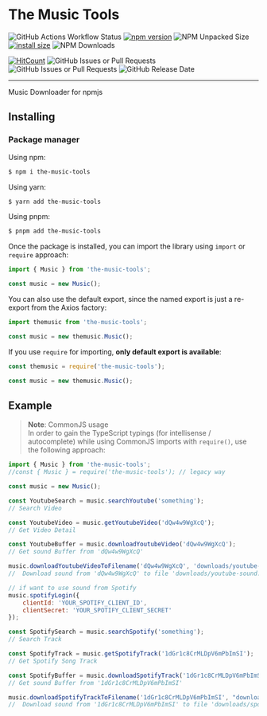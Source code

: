 # The Music Tools
![GitHub Actions Workflow Status](https://img.shields.io/github/actions/workflow/status/hewkawar/the-music-tools/publish.yml)
[![npm version](https://badge.fury.io/js/the-music-tools.svg)](https://badge.fury.io/js/the-music-tools) 
![NPM Unpacked Size](https://img.shields.io/npm/unpacked-size/the-music-tools)
[![install size](https://packagephobia.com/badge?p=the-music-tools)](https://packagephobia.com/result?p=the-music-tools)
![NPM Downloads](https://img.shields.io/npm/dt/the-music-tools)

[![HitCount](https://hits.dwyl.com/hewkawar/the-music-tools.svg?style=flat)](http://hits.dwyl.com/hewkawar/the-music-tools) 
![GitHub Issues or Pull Requests](https://img.shields.io/github/issues/hewkawar/the-music-tools)
![GitHub Issues or Pull Requests](https://img.shields.io/github/issues-pr/hewkawar/the-music-tools)
![GitHub Release Date](https://img.shields.io/github/release-date/hewkawar/the-music-tools)

 ---
Music Downloader for npmjs

## Installing
### Package manager

Using npm:
```bash
$ npm i the-music-tools
```

Using yarn:
```bash
$ yarn add the-music-tools
```

Using pnpm:
```bash
$ pnpm add the-music-tools
```

Once the package is installed, you can import the library using `import` or `require` approach:

```js
import { Music } from 'the-music-tools';

const music = new Music();
```

You can also use the default export, since the named export is just a re-export from the Axios factory:
```js
import themusic from 'the-music-tools';

const music = new themusic.Music();
```

If you use `require` for importing, **only default export is available**:
```js
const themusic = require('the-music-tools');

const music = new themusic.Music();
```

## Example
> **Note**: CommonJS usage  
> In order to gain the TypeScript typings (for intellisense / autocomplete) while using CommonJS imports with `require()`, use the following approach:

```js
import { Music } from 'the-music-tools';
//const { Music } = require('the-music-tools'); // legacy way

const music = new Music();

const YoutubeSearch = music.searchYoutube('something');
// Search Video

const YoutubeVideo = music.getYoutubeVideo('dQw4w9WgXcQ');
// Get Video Detail

const YoutubeBuffer = music.downloadYoutubeVideo('dQw4w9WgXcQ');
// Get sound Buffer from 'dQw4w9WgXcQ'

music.downloadYoutubeVideoToFilename('dQw4w9WgXcQ', 'downloads/youtube-sound.mp3');
//  Download sound from 'dQw4w9WgXcQ' to file 'downloads/youtube-sound.mp3'

// if want to use sound from Spotify
music.spotifyLogin({
    clientId: 'YOUR_SPOTIFY_CLIENT_ID',
    clientSecret: 'YOUR_SPOTIFY_CLIENT_SECRET'
});

const SpotifySearch = music.searchSpotify('something');
// Search Track

const SpotifyTrack = music.getSpotifyTrack('1dGr1c8CrMLDpV6mPbImSI');
// Get Spotify Song Track

const SpotifyBuffer = music.downloadSpotifyTrack('1dGr1c8CrMLDpV6mPbImSI');
// Get sound Buffer from '1dGr1c8CrMLDpV6mPbImSI'

music.downloadSpotifyTrackToFilename('1dGr1c8CrMLDpV6mPbImSI', "downloads/spotify-track.mp3")
//  Download sound from '1dGr1c8CrMLDpV6mPbImSI' to file 'downloads/spotify-track.mp3'
```
